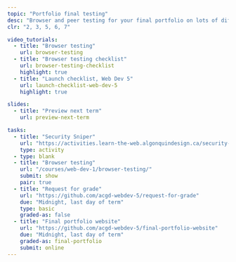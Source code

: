```yaml
---
topic: "Portfolio final testing"
desc: "Browser and peer testing for your final portfolio on lots of different devices and in lots of situations."
clr: "2, 3, 5, 6, 7"

video_tutorials:
  - title: "Browser testing"
    url: browser-testing
  - title: "Browser testing checklist"
    url: browser-testing-checklist
    highlight: true
  - title: "Launch checklist, Web Dev 5"
    url: launch-checklist-web-dev-5
    highlight: true

slides:
  - title: "Preview next term"
    url: preview-next-term

tasks:
  - title: "Security Sniper"
    url: "https://activities.learn-the-web.algonquindesign.ca/security-sniper/"
    type: activity
  - type: blank
  - title: "Browser testing"
    url: "/courses/web-dev-1/browser-testing/"
    submit: show
    pair: true
  - title: "Request for grade"
    url: "https://github.com/acgd-webdev-5/request-for-grade"
    due: "Midnight, last day of term"
    type: basic
    graded-as: false
  - title: "Final portfolio website"
    url: "https://github.com/acgd-webdev-5/final-portfolio-website"
    due: "Midnight, last day of term"
    graded-as: final-portfolio
    submit: online
---
```

